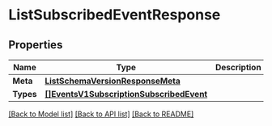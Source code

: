 # ListSubscribedEventResponse

## Properties

Name | Type | Description | Notes
------------ | ------------- | ------------- | -------------
**Meta** | [**ListSchemaVersionResponseMeta**](ListSchemaVersionResponseMeta.md) |  |[optional] 
**Types** | [**[]EventsV1SubscriptionSubscribedEvent**](EventsV1SubscriptionSubscribedEvent.md) |  |[optional] 

[[Back to Model list]](../README.md#documentation-for-models) [[Back to API list]](../README.md#documentation-for-api-endpoints) [[Back to README]](../README.md)


